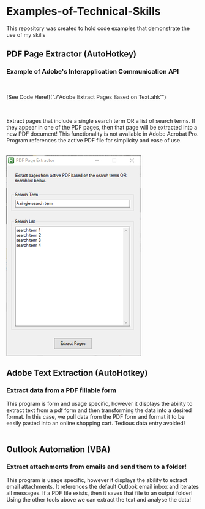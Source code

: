 # Examples-of-Technical-Skills
This repository was created to hold code examples that demonstrate the use of my skills


<h2>PDF Page Extractor (AutoHotkey)</h2>
<h3>Example of Adobe's Interapplication Communication API</h3>
<br>

[See Code Here!]("./'Adobe Extract Pages Based on Text.ahk'")

<br>

Extract pages that include a single search term OR a list of search terms.  If they appear in one of the PDF pages, then that page will be extracted into a new PDF document!  This functionality is not available in Adobe Acrobat Pro.  Program references the active PDF file for simplicity and ease of use.
<br>
<br>

![see preview](img.jpg)

<h2>Adobe Text Extraction (AutoHotkey)</h2>
<h3>Extract data from a PDF fillable form</h3>
This program is form and usage specific, however it displays the ability to extract text from a pdf form and then transforming the data into a desired format.  In this case, we pull data from the PDF form and format it to be easily pasted into an online shopping cart.  Tedious data entry avoided!
<br>
<br>
<h2>Outlook Automation (VBA)</h2>
<h3>Extract attachments from emails and send them to a folder!</h3>
This program is usage specific, however it displays the ability to extract email attachments.  It references the default Outlook email inbox and iterates all messages.  If a PDF file exists, then it saves that file to an output folder!  Using the other tools above we can extract the text and analyse the data!



